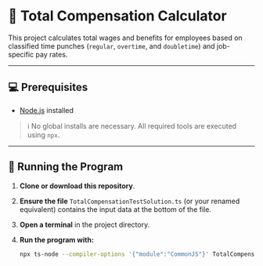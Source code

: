 # 🧮 Total Compensation Calculator

This project calculates total wages and benefits for employees based on classified time punches (`regular`, `overtime`, and `doubletime`) and job-specific pay rates.

---

## 💻 Prerequisites

- [Node.js](https://nodejs.org/en) installed

> ℹ️ No global installs are necessary. All required tools are executed using `npx`.

---

## 🚀 Running the Program

1. **Clone or download this repository**.
2. **Ensure the file** `TotalCompensationTestSolution.ts` (or your renamed equivalent) contains the input data at the bottom of the file.
3. **Open a terminal** in the project directory.
4. **Run the program with:**

   ```bash
   npx ts-node --compiler-options '{"module":"CommonJS"}' TotalCompensationTestSolution.ts
   ```
